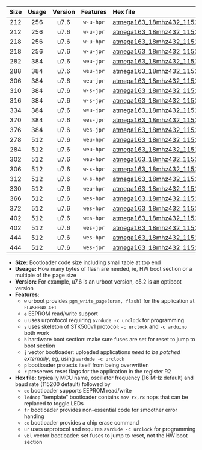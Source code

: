 |Size|Usage|Version|Features|Hex file|
|:-:|:-:|:-:|:-:|:--|
|212|256|u7.6|`w-u-hpr`|[atmega163_18mhz432_115200bps_ur.hex](https://raw.githubusercontent.com/stefanrueger/urboot/main//atmega163_18mhz432_115200bps_ur.hex)|
|212|256|u7.6|`w-u-jpr`|[atmega163_18mhz432_115200bps_ur_vbl.hex](https://raw.githubusercontent.com/stefanrueger/urboot/main//atmega163_18mhz432_115200bps_ur_vbl.hex)|
|218|256|u7.6|`w-u-hpr`|[atmega163_18mhz432_115200bps_lednop_ur.hex](https://raw.githubusercontent.com/stefanrueger/urboot/main//atmega163_18mhz432_115200bps_lednop_ur.hex)|
|218|256|u7.6|`w-u-jpr`|[atmega163_18mhz432_115200bps_lednop_ur_vbl.hex](https://raw.githubusercontent.com/stefanrueger/urboot/main//atmega163_18mhz432_115200bps_lednop_ur_vbl.hex)|
|282|384|u7.6|`weu-jpr`|[atmega163_18mhz432_115200bps_ee_ur_vbl.hex](https://raw.githubusercontent.com/stefanrueger/urboot/main//atmega163_18mhz432_115200bps_ee_ur_vbl.hex)|
|288|384|u7.6|`weu-jpr`|[atmega163_18mhz432_115200bps_ee_lednop_ur_vbl.hex](https://raw.githubusercontent.com/stefanrueger/urboot/main//atmega163_18mhz432_115200bps_ee_lednop_ur_vbl.hex)|
|306|384|u7.6|`weu-jpr`|[atmega163_18mhz432_115200bps_ee_lednop_fr_ur_vbl.hex](https://raw.githubusercontent.com/stefanrueger/urboot/main//atmega163_18mhz432_115200bps_ee_lednop_fr_ur_vbl.hex)|
|310|384|u7.6|`w-s-jpr`|[atmega163_18mhz432_115200bps_vbl.hex](https://raw.githubusercontent.com/stefanrueger/urboot/main//atmega163_18mhz432_115200bps_vbl.hex)|
|316|384|u7.6|`w-s-jpr`|[atmega163_18mhz432_115200bps_lednop_vbl.hex](https://raw.githubusercontent.com/stefanrueger/urboot/main//atmega163_18mhz432_115200bps_lednop_vbl.hex)|
|334|384|u7.6|`weu-jpr`|[atmega163_18mhz432_115200bps_ee_lednop_fr_ce_ur_vbl.hex](https://raw.githubusercontent.com/stefanrueger/urboot/main//atmega163_18mhz432_115200bps_ee_lednop_fr_ce_ur_vbl.hex)|
|370|384|u7.6|`wes-jpr`|[atmega163_18mhz432_115200bps_ee_vbl.hex](https://raw.githubusercontent.com/stefanrueger/urboot/main//atmega163_18mhz432_115200bps_ee_vbl.hex)|
|376|384|u7.6|`wes-jpr`|[atmega163_18mhz432_115200bps_ee_lednop_vbl.hex](https://raw.githubusercontent.com/stefanrueger/urboot/main//atmega163_18mhz432_115200bps_ee_lednop_vbl.hex)|
|278|512|u7.6|`weu-hpr`|[atmega163_18mhz432_115200bps_ee_ur.hex](https://raw.githubusercontent.com/stefanrueger/urboot/main//atmega163_18mhz432_115200bps_ee_ur.hex)|
|284|512|u7.6|`weu-hpr`|[atmega163_18mhz432_115200bps_ee_lednop_ur.hex](https://raw.githubusercontent.com/stefanrueger/urboot/main//atmega163_18mhz432_115200bps_ee_lednop_ur.hex)|
|302|512|u7.6|`weu-hpr`|[atmega163_18mhz432_115200bps_ee_lednop_fr_ur.hex](https://raw.githubusercontent.com/stefanrueger/urboot/main//atmega163_18mhz432_115200bps_ee_lednop_fr_ur.hex)|
|306|512|u7.6|`w-s-hpr`|[atmega163_18mhz432_115200bps.hex](https://raw.githubusercontent.com/stefanrueger/urboot/main//atmega163_18mhz432_115200bps.hex)|
|312|512|u7.6|`w-s-hpr`|[atmega163_18mhz432_115200bps_lednop.hex](https://raw.githubusercontent.com/stefanrueger/urboot/main//atmega163_18mhz432_115200bps_lednop.hex)|
|330|512|u7.6|`weu-hpr`|[atmega163_18mhz432_115200bps_ee_lednop_fr_ce_ur.hex](https://raw.githubusercontent.com/stefanrueger/urboot/main//atmega163_18mhz432_115200bps_ee_lednop_fr_ce_ur.hex)|
|366|512|u7.6|`wes-hpr`|[atmega163_18mhz432_115200bps_ee.hex](https://raw.githubusercontent.com/stefanrueger/urboot/main//atmega163_18mhz432_115200bps_ee.hex)|
|372|512|u7.6|`wes-hpr`|[atmega163_18mhz432_115200bps_ee_lednop.hex](https://raw.githubusercontent.com/stefanrueger/urboot/main//atmega163_18mhz432_115200bps_ee_lednop.hex)|
|402|512|u7.6|`wes-hpr`|[atmega163_18mhz432_115200bps_ee_lednop_fr.hex](https://raw.githubusercontent.com/stefanrueger/urboot/main//atmega163_18mhz432_115200bps_ee_lednop_fr.hex)|
|402|512|u7.6|`wes-jpr`|[atmega163_18mhz432_115200bps_ee_lednop_fr_vbl.hex](https://raw.githubusercontent.com/stefanrueger/urboot/main//atmega163_18mhz432_115200bps_ee_lednop_fr_vbl.hex)|
|444|512|u7.6|`wes-hpr`|[atmega163_18mhz432_115200bps_ee_lednop_fr_ce.hex](https://raw.githubusercontent.com/stefanrueger/urboot/main//atmega163_18mhz432_115200bps_ee_lednop_fr_ce.hex)|
|444|512|u7.6|`wes-jpr`|[atmega163_18mhz432_115200bps_ee_lednop_fr_ce_vbl.hex](https://raw.githubusercontent.com/stefanrueger/urboot/main//atmega163_18mhz432_115200bps_ee_lednop_fr_ce_vbl.hex)|

- **Size:** Bootloader code size including small table at top end
- **Useage:** How many bytes of flash are needed, ie, HW boot section or a multiple of the page size
- **Version:** For example, u7.6 is an urboot version, o5.2 is an optiboot version
- **Features:**
  + `w` urboot provides `pgm_write_page(sram, flash)` for the application at `FLASHEND-4+1`
  + `e` EEPROM read/write support
  + `u` uses urprotocol requiring `avrdude -c urclock` for programming
  + `s` uses skeleton of STK500v1 protocol; `-c urclock` and `-c arduino` both work
  + `h` hardware boot section: make sure fuses are set for reset to jump to boot section
  + `j` vector bootloader: uploaded applications *need to be patched externally*, eg, using `avrdude -c urclock`
  + `p` bootloader protects itself from being overwritten
  + `r` preserves reset flags for the application in the register R2
- **Hex file:** typically MCU name, oscillator frequency (16 MHz default) and baud rate (115200 default) followed by
  + `ee` bootloader supports EEPROM read/write
  + `lednop` "template" bootloader contains `mov rx,rx` nops that can be replaced to toggle LEDs
  + `fr` bootloader provides non-essential code for smoother error handing
  + `ce` bootloader provides a chip erase command
  + `ur` uses urprotocol and requires `avrdude -c urclock` for programming
  + `vbl` vector bootloader: set fuses to jump to reset, not the HW boot section
